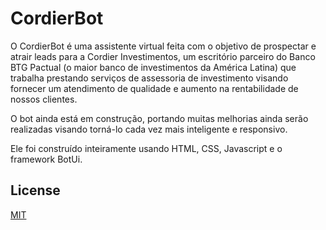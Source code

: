 # CordierBot

O CordierBot é uma assistente virtual feita com o objetivo de prospectar e atrair leads para a Cordier Investimentos, um escritório parceiro do Banco BTG Pactual (o maior banco de investimentos da América Latina) que trabalha prestando serviços de assessoria de investimento visando fornecer um atendimento de qualidade e aumento na rentabilidade de nossos clientes.

O bot ainda está em construção, portando muitas melhorias ainda serão realizadas visando torná-lo cada vez mais inteligente e responsivo.

Ele foi construído inteiramente usando HTML, CSS, Javascript e o framework BotUi.

## License
[MIT](https://choosealicense.com/licenses/mit/)